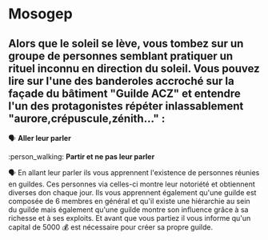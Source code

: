 # Mosogep
## Alors que le soleil se lève, vous tombez sur un groupe de personnes semblant pratiquer un rituel inconnu en direction du soleil. Vous pouvez lire sur l'une des banderoles accroché sur la façade du bâtiment "Guilde ACZ" et entendre l'un des protagonistes répéter inlassablement "aurore,crépuscule,zénith..." :

:speaking_head: **Aller leur parler**

:person_walking: **Partir et ne pas leur parler**


:speaking_head: En allant leur parler ils vous apprennent l'existence de personnes réunies en guildes. Ces personnes via celles-ci montre leur notoriété et obtiennent diverses don chaque jour. Ils vous apprennent également qu'une guilde est composée de 6 membres en général et qu'il existe une hiérarchie au sein du guilde mais également qu'une guilde montre son influence grâce à sa richesse et à ses exploits. Et avant que vous partiez il vous informe qu'un capital de 5000 :moneybag: est nécessaire pour créer sa propre guilde. 

